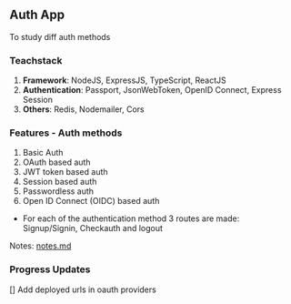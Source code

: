 ## Auth App

To study diff auth methods

### Teachstack

1. **Framework**: NodeJS, ExpressJS, TypeScript, ReactJS
2. **Authentication**: Passport, JsonWebToken, OpenID Connect, Express Session
3. **Others**: Redis, Nodemailer, Cors

### Features - Auth methods

1. Basic Auth
2. OAuth based auth
3. JWT token based auth
4. Session based auth
5. Passwordless auth
6. Open ID Connect (OIDC) based auth

- For each of the authentication method 3 routes are made: Signup/Signin, Checkauth and logout

Notes: [notes.md](./notes.md)

### Progress Updates
[] Add deployed urls in oauth providers
